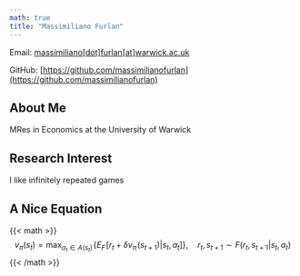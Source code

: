 ```yaml
---
math: true
title: "Massimiliano Furlan"
---
```


Email: [massimiliano[dot]furlan[at]warwick.ac.uk](mailto:massimiliano[dot]furlan[at]warwick.ac.uk)

GitHub: [https://github.com/massimilianofurlan](https://github.com/massimilianofurlan)

## About Me

MRes in Economics at the University of Warwick

## Research Interest

I like infinitely repeated games

## A Nice Equation

{{< math >}}
$$
	v_\pi(s_t) = \max_{a_t \in A(s_t)} \! \big\{ E_F\! \left[r_{t} + \delta v_\pi \! \left(s_{t+1}\right)| s_t,a_t\right] \big\}, \quad r_t, s_{t+1}  \sim F(r_t,s_{t+1}| s_t,a_t)
$$
{{< /math >}}

